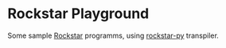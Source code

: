 # Rockstar Playground

Some sample [Rockstar](https://github.com/dylanbeattie/rockstar) programms,
using [rockstar-py](https://github.com/yanorestes/rockstar-py) transpiler.

